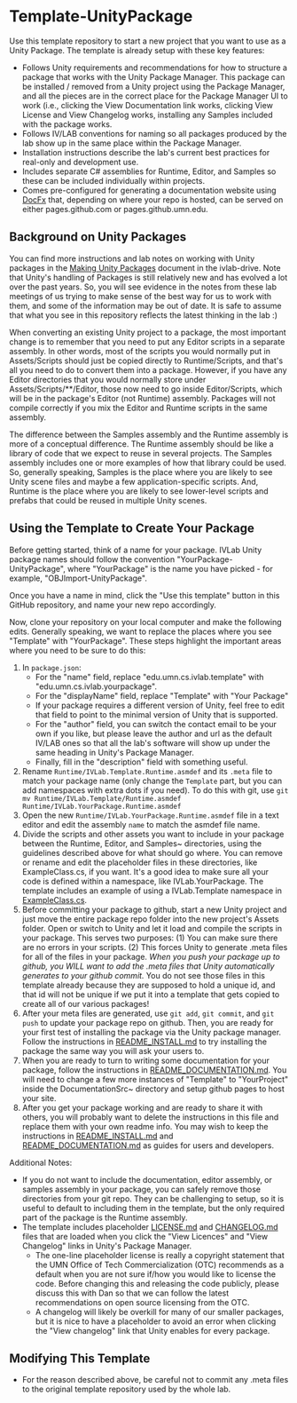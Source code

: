 # Template-UnityPackage

Use this template repository to start a new project that you want to use as a Unity Package.  The template is already setup with these key features:
- Follows Unity requirements and recommendations for how to structure a package that works with the Unity Package Manager.  This package can be installed / removed from a Unity project using the Package Manager, and all the pieces are in the correct place for the Package Manager UI to work (i.e., clicking the View Documentation link works, clicking View License and View Changelog works, installing any Samples included with the package works.
- Follows IV/LAB conventions for naming so all packages produced by the lab show up in the same place within the Package Manager.
- Installation instructions describe the lab's current best practices for real-only and development use.
- Includes separate C# assemblies for Runtime, Editor, and Samples so these can be included individually within projects.
- Comes pre-configured for generating a documentation website using [DocFx](https://dotnet.github.io/docfx/index.html) that, depending on where your repo is hosted, can be served on either pages.github.com or pages.github.umn.edu.


## Background on Unity Packages

You can find more instructions and lab notes on working with Unity packages in the [Making Unity Packages](https://docs.google.com/document/d/1BWo-OIJx3uG72XyvIiO-t1jVDnXKFhoxj-o5VYO5Gq0/edit?usp=sharing) document in the ivlab-drive.  Note that Unity's handling of Packages is still relatively new and has evolved a lot over the past years.  So, you will see evidence in the notes from these lab meetings of us trying to make sense of the best way for us to work with them, and some of the information may be out of date.  It is safe to assume that what you see in this repository reflects the latest thinking in the lab :)

When converting an existing Unity project to a package, the most important change is to remember that you need to put any Editor scripts in a separate assembly.  In other words, most of the scripts you would normally put in Assets/Scripts should just be copied directly to Runtime/Scripts, and that's all you need to do to convert them into a package.  However, if you have any Editor directories that you would normally store under Assets/Scripts/**/Editor, those now need to go inside Editor/Scripts, which will be in the package's Editor (not Runtime) assembly.  Packages will not compile correctly if you mix the Editor and Runtime scripts in the same assembly.  

The difference between the Samples assembly and the Runtime assembly is more of a conceptual difference.  The Runtime assembly should be like a library of code that we expect to reuse in several projects.  The Samples assembly includes one or more examples of how that library could be used.  So, generally speaking, Samples is the place where you are likely to see Unity scene files and maybe a few application-specific scripts.  And, Runtime is the place where you are likely to see lower-level scripts and prefabs that could be reused in multiple Unity scenes.


## Using the Template to Create Your Package

Before getting started, think of a name for your package. IVLab Unity package names should follow the convention "YourPackage-UnityPackage", where "YourPackage" is the name you have picked - for example, "OBJImport-UnityPackage".  

Once you have a name in mind, click the "Use this template" button in this GitHub repository, and name your new repo accordingly.

Now, clone your repository on your local computer and make the following edits.  Generally speaking, we want to replace the places where you see "Template" with "YourPackage".  These steps highlight the important areas where you need to be sure to do this:

1. In `package.json`:
    - For the "name" field, replace "edu.umn.cs.ivlab.template" with "edu.umn.cs.ivlab.yourpackage".
    - For the "displayName" field, replace "Template" with "Your Package"
    - If your package requires a different version of Unity, feel free to edit that field to point to the minimal version of Unity that is supported.
    - For the "author" field, you can switch the contact email to be your own if you like, but please leave the author and url as the default IV/LAB ones so that all the lab's software will show up under the same heading in Unity's Package Manager.
    - Finally, fill in the "description" field with something useful.
2. Rename `Runtime/IVLab.Template.Runtime.asmdef` and its `.meta` file to match your package name (only change the `Template` part, but you can add namespaces with extra dots if you need).  To do this with git, use ```git mv Runtime/IVLab.Template/Runtime.asmdef Runtime/IVLab.YourPackage.Runtime.asmdef```
3. Open the new `Runtime/IVLab.YourPackage.Runtime.asmdef` file in a text editor and edit the assembly `name` to match the asmdef file name.
4. Divide the scripts and other assets you want to include in your package between the Runtime, Editor, and Samples~ directories, using the guidelines described above for what should go where.  You can remove or rename and edit the placeholder files in these directories, like ExampleClass.cs, if you want.  It's a good idea to make sure all your code is defined within a namespace, like IVLab.YourPackage.  The template includes an example of using a IVLab.Template namespace in  [ExampleClass.cs](Runtime/Scripts/ExampleClass.cs).
5. Before committing your package to github, start a new Unity project and just move the entire package repo folder into the new project's Assets folder.  Open or switch to Unity and let it load and compile the scripts in your package.   This serves two purposes: (1) You can make sure there are no errors in your scripts.  (2) This forces Unity to generate .meta files for all of the files in your package.   *When you push your package up to github, you WILL want to add the .meta files that Unity automatically generates to your github commit.*  You do not see those files in this template already because they are supposed to hold a unique id, and that id will not be unique if we put it into a template that gets copied to create all of our various packages!
6. After your meta files are generated, use `git add`, `git commit`, and `git push` to update your package repo on github.  Then, you are ready for your first test of installing the package via the Unity package manager.  Follow the instructions in [README_INSTALL.md](README_INSTALL.md) to try installing the package the same way you will ask your users to.
7. When you are ready to turn to writing some documentation for your package, follow the instructions in [README_DOCUMENTATION.md](README_DOCUMENTATION.md).  You will need to change a few more instances of "Template" to "YourProject" inside the DocumentationSrc~ directory and setup github pages to host your site.
8. After you get your package working and are ready to share it with others, you will probably want to delete the instructions in this file and replace them with your own readme info.  You may wish to keep the instructions in [README_INSTALL.md](README_INSTALL.md) and [README_DOCUMENTATION.md](README_DOCUMENTATION.md) as guides for users and developers.
    
    
Additional Notes: 
- If you do not want to include the documentation, editor assembly, or samples assembly in your package, you can safely remove those directories from your git repo.  They can be challenging to setup, so it is useful to default to including them in the template, but the only required part of the package is the Runtime assembly.
- The template includes placeholder [LICENSE.md](LICENSE.md) and [CHANGELOG.md](CHANGELOG.md) files that are loaded when you click the "View Licences" and "View Changelog" links in Unity's Package Manager.  
    - The one-line placeholder license is really a copyright statement that the UMN Office of Tech Commercialization (OTC) recommends as a default when you are not sure if/how you would like to license the code.  Before changing this and releasing the code publicly, please discuss this with Dan so that we can follow the latest recommendations on open source licensing from the OTC.
    - A changelog will likely be overkill for many of our smaller packages, but it is nice to have a placeholder to avoid an error when clicking the "View changelog" link that Unity enables for every package.


## Modifying This Template

- For the reason described above, be careful not to commit any .meta files to the original template repository used by the whole lab.
